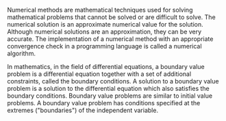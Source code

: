 Numerical methods are mathematical techniques used for solving mathematical problems that cannot be solved or are difficult to solve. The numerical solution is an approximate numerical value for the solution. Although numerical solutions are an approximation, they can be very accurate. The implementation of a numerical method with an appropriate convergence check in a programming language is called a numerical algorithm.

In mathematics, in the field of differential equations, a boundary value problem is a differential equation together with a set of additional constraints, called the boundary conditions. A solution to a boundary value problem is a solution to the differential equation which also satisfies the boundary conditions. Boundary value problems are similar to initial value problems. A boundary value problem has conditions specified at the extremes ("boundaries") of the independent variable.

